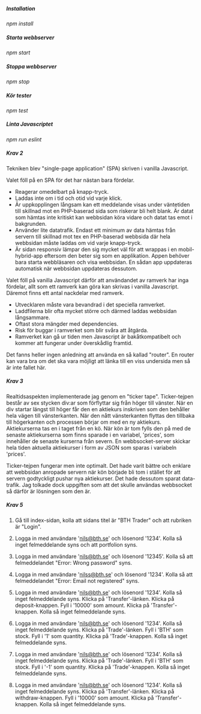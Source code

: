 
##### Installation
*npm install*

##### Starta webbserver
*npm start*

##### Stoppa webbserver
*npm stop*

##### Kör tester
*npm test*

##### Linta Javascriptet
*npm run eslint*


##### Krav 2

Tekniken blev "single-page application" (SPA) skriven i vanilla Javascript.

Valet föll på en SPA för det har nästan bara fördelar.

* Reagerar omedelbart på knapp-tryck.
* Laddas inte om i tid och otid vid varje klick.
* Är uppkopplingen långsam kan ett meddelande visas under väntetiden till
skillnad mot en PHP-baserad sida som riskerar bli helt blank.
Är datat som hämtas inte kritiskt kan webbsidan köra vidare och datat tas emot
i bakgrunden.
* Använder lite datatrafik. Endast ett minimum av data hämtas från servern till
skillnad mot tex en PHP-baserad webbsida där hela webbsidan måste laddas om vid
varje knapp-tryck.
* Är sidan responsiv lämpar den sig mycket väl för att wrappas i en mobil-hybrid-app
eftersom den beter sig som en applikation.
Appen behöver bara starta webbläsaren och visa webbsidan.
En sådan app uppdateras automatisk när webbsidan uppdateras dessutom.

Valet föll på vanilla Javascript därför att användandet av ramverk har inga fördelar,
allt som ett ramverk kan göra kan skrivas i vanilla Javascript.
Däremot finns ett antal nackdelar med ramverk.

* Utvecklaren måste vara bevandrad i det speciella ramverket.
* Laddfilerna blir ofta mycket större och därmed laddas webbsidan långsammare.
* Oftast stora mängder med dependencies.
* Risk för buggar i ramverket som blir svåra att åtgärda.
* Ramverket kan gå ur tiden men Javascript är bakåtkompatibelt och kommer att
fungerar under överskådlig framtid.

Det fanns heller ingen anledning att använda en så kallad "router".
En router kan vara bra om det ska vara möjligt att länka till en viss
undersida men så är inte fallet här.


##### Krav 3

Realtidsaspekten implementerade jag genom en "ticker tape".
Ticker-tejpen består av sex stycken div:ar som förflyttar sig från höger
till vänster.
När en div startar längst till höger får den en aktiekurs inskriven som
den behåller hela vägen till vänsterkanten.
När den nått vänsterkanten flyttas den tillbaka till högerkanten och
processen börjar om med en ny aktiekurs.
Aktiekurserna tas en i taget från en kö.
När kön är tom fylls den på med de senaste aktiekurserna som finns
sparade i en variabel, 'prices', som innehåller de senaste kurserna från severn.
En webbsocket-server skickar hela tiden aktuella aktiekurser i form av JSON som
sparas i variabeln 'prices'.

Ticker-tejpen fungerar men inte optimalt.
Det hade varit bättre och enklare att webbsidan anropade servern när kön började
bli tom i stället för att servern godtyckligt pushar nya aktiekurser.
Det hade dessutom sparat data-trafik.
Jag tolkade dock uppgiften som att det skulle användas webbsocket så därför
är lösningen som den är.


##### Krav 5

1. Gå till index-sidan, kolla att sidans titel är "BTH Trader" och att rubriken är "Login".

2. Logga in med användare 'nils@bth.se' och lösenord '1234'.
Kolla så inget felmeddelande syns och att portfolion syns.

3. Logga in med användare 'nils@bth.se' och lösenord '12345'.
Kolla så att felmeddelandet "Error: Wrong password" syns.

4. Logga in med användare 'nilss@bth.se' och lösenord '1234'.
Kolla så att felmeddelandet "Error: Email not registered" syns.

5. Logga in med användare 'nils@bth.se' och lösenord '1234'.
Kolla så inget felmeddelande syns.
Klicka på 'Transfer'-länken.
Klicka på deposit-knappen.
Fyll i '10000' som amount.
Klicka på 'Transfer'-knappen.
Kolla så inget felmeddelande syns.

6. Logga in med användare 'nils@bth.se' och lösenord '1234'.
Kolla så inget felmeddelande syns.
Klicka på 'Trade'-länken.
Fyll i 'BTH' som stock.
Fyll i '1' som quantity.
Klicka på 'Trade'-knappen.
Kolla så inget felmeddelande syns.

7. Logga in med användare 'nils@bth.se' och lösenord '1234'.
Kolla så inget felmeddelande syns.
Klicka på 'Trade'-länken.
Fyll i 'BTH' som stock.
Fyll i '-1' som quantity.
Klicka på 'Trade'-knappen.
Kolla så inget felmeddelande syns.

8. Logga in med användare 'nils@bth.se' och lösenord '1234'.
Kolla så inget felmeddelande syns.
Klicka på 'Transfer'-länken.
Klicka på withdraw-knappen.
Fyll i '10000' som amount.
Klicka på 'Transfer'-knappen.
Kolla så inget felmeddelande syns.

